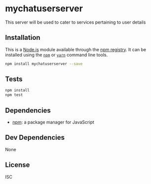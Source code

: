 # mychatuserserver

This server will be used to cater to services pertaining to user details

## Installation

This is a [Node.js](https://nodejs.org/) module available through the 
[npm registry](https://www.npmjs.com/). It can be installed using the 
[`npm`](https://docs.npmjs.com/getting-started/installing-npm-packages-locally)
or 
[`yarn`](https://yarnpkg.com/en/)
command line tools.

```sh
npm install mychatuserserver --save
```

## Tests

```sh
npm install
npm test
```

## Dependencies

- [npm](https://ghub.io/npm): a package manager for JavaScript

## Dev Dependencies

None

## License

ISC
